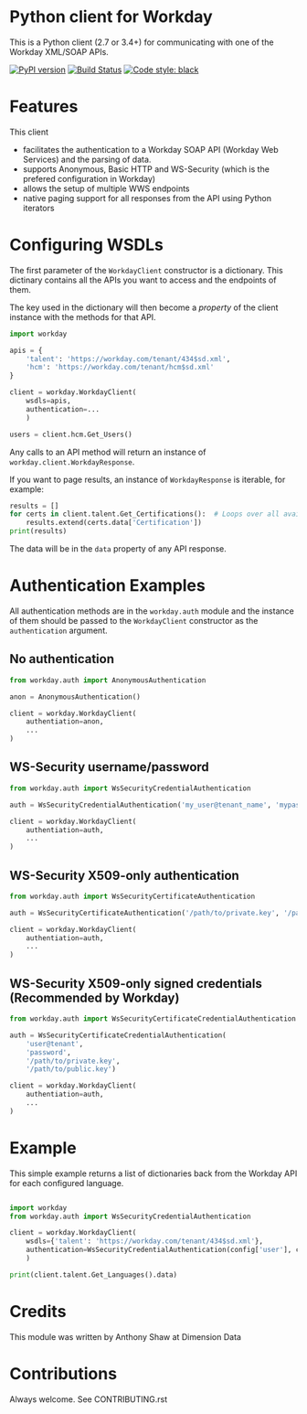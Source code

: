 # Python client for Workday

This is a Python client (2.7 or 3.4+) for communicating with one of the Workday XML/SOAP APIs.

[![PyPI version](https://badge.fury.io/py/workday.svg)](https://badge.fury.io/py/workday)
[![Build Status](https://travis-ci.com/tonybaloney/workday.svg?branch=master)](https://travis-ci.com/tonybaloney/workday)
[![Code style: black](https://img.shields.io/badge/code%20style-black-000000.svg)](https://github.com/ambv/black)

# Features

This client 
* facilitates the authentication to a Workday SOAP API (Workday Web Services) and the parsing of data.
* supports Anonymous, Basic HTTP and WS-Security (which is the prefered configuration in Workday)
* allows the setup of multiple WWS endpoints
* native paging support for all responses from the API using Python iterators

# Configuring WSDLs

The first parameter of the `WorkdayClient` constructor is a dictionary. This dictinary contains all the APIs you want to access and the endpoints of them.

The key used in the dictionary will then become a *property* of the client instance with the methods for that API.

```python
import workday

apis = {
    'talent': 'https://workday.com/tenant/434$sd.xml',
    'hcm': 'https://workday.com/tenant/hcm$sd.xml'
}

client = workday.WorkdayClient(
    wsdls=apis, 
    authentication=... 
    )

users = client.hcm.Get_Users()
```

Any calls to an API method will return an instance of `workday.client.WorkdayResponse`. 

If you want to page results, an instance of `WorkdayResponse` is iterable, for example:

```python
results = []
for certs in client.talent.Get_Certifications():  # Loops over all available pages
    results.extend(certs.data['Certification'])
print(results)
```

The data will be in the `data` property of any API response.

# Authentication Examples

All authentication methods are in the `workday.auth` module and the instance of them should be passed to the `WorkdayClient` constructor as the `authentication` argument.

## No authentication

```python
from workday.auth import AnonymousAuthentication

anon = AnonymousAuthentication()

client = workday.WorkdayClient(
    authentiation=anon,
    ...
)
```


## WS-Security username/password

```python
from workday.auth import WsSecurityCredentialAuthentication

auth = WsSecurityCredentialAuthentication('my_user@tenant_name', 'mypassword')

client = workday.WorkdayClient(
    authentiation=auth,
    ...
)
```

## WS-Security X509-only authentication

```python
from workday.auth import WsSecurityCertificateAuthentication

auth = WsSecurityCertificateAuthentication('/path/to/private.key', '/path/to/public.key')

client = workday.WorkdayClient(
    authentiation=auth,
    ...
)
```

## WS-Security X509-only signed credentials (Recommended by Workday)

```python
from workday.auth import WsSecurityCertificateCredentialAuthentication

auth = WsSecurityCertificateCredentialAuthentication(
    'user@tenant',
    'password',
    '/path/to/private.key',
    '/path/to/public.key')

client = workday.WorkdayClient(
    authentiation=auth,
    ...
)
```

# Example

This simple example returns a list of dictionaries back from the Workday API for each configured language.

```python

import workday
from workday.auth import WsSecurityCredentialAuthentication

client = workday.WorkdayClient(
    wsdls={'talent': 'https://workday.com/tenant/434$sd.xml'}, 
    authentication=WsSecurityCredentialAuthentication(config['user'], config['password']), 
    )

print(client.talent.Get_Languages().data)
```

# Credits

This module was written by Anthony Shaw at Dimension Data

# Contributions

Always welcome. See CONTRIBUTING.rst